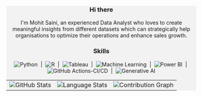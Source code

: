 <div style="width: 1000 px; height: 400 px; background-color: #f2f2f2; padding: 20 px; text-align: center;">

  ### Hi there 

  I'm Mohit Saini, an experienced Data Analyst who loves to create meaningful insights from different datasets which can strategically help organisations to optimize their operations and enhance sales growth.
 
  ### Skills
  ![Python](https://img.shields.io/badge/-Python-6F111?logo=python&logoColor=green&style=flat) &nbsp;|&nbsp; ![R](https://img.shields.io/badge/-R-276DC3?logo=r&logoColor=white&style=flat) &nbsp;|&nbsp; ![Tableau](https://img.shields.io/badge/-Tableau-E97627?logo=tableau&logoColor=white&style=flat) &nbsp;|&nbsp; ![Machine Learning](https://img.shields.io/badge/-Machine%20Learning-6F111?style=flat&logoColor=white) &nbsp;|&nbsp; ![Power BI](https://img.shields.io/badge/-Power%20BI-F2C811?logo=microsoft-power-bi&logoColor=white&style=flat) &nbsp;|&nbsp; ![GitHub Actions-CI/CD](https://img.shields.io/badge/GitHub%20Actions-CI/CD-2088FF?logo=github-actions&logoColor=white&style=flat) &nbsp;|&nbsp; ![Generative AI](https://img.shields.io/badge/-Generative%20AI-6F111?style=flat&logo=lock&logoColor=white)

  <table style="width: 100 %; text-align: center; margin-top: 20 px;">
    <tr>
      <td style="width: 33 %;">
        <img src="https://github-readme-stats.vercel.app/api?username=mohit020888&show_icons=true&theme=dracula&count_private=true" alt="GitHub Stats">
      </td>
      <td style="width: 33 %;">
        <img src="https://github-readme-stats.vercel.app/api/top-langs/?username=mohit020888&layout=compact&langs_count=10&theme=dracula" alt="Language Stats">
      </td>
      <td style="width: 33 %;">
        <img src="https://github-readme-streak-stats.herokuapp.com/?user=mohit020888&theme=dark" alt="Contribution Graph">
      </td>
    </tr>
  </table>

</div>




















